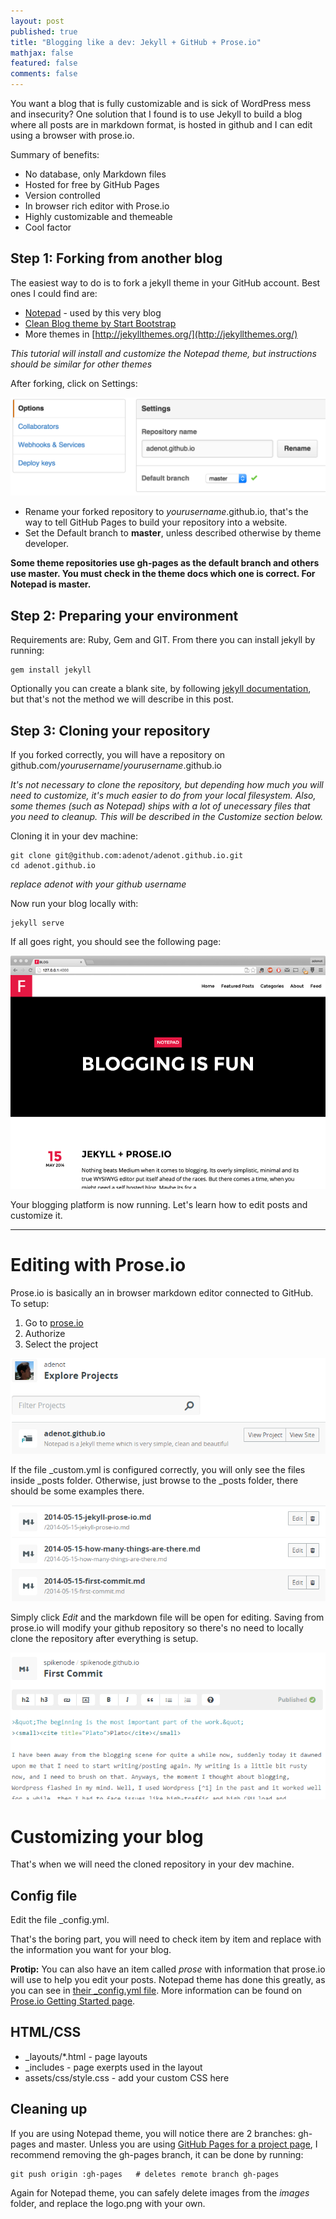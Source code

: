 ```yaml
---
layout: post
published: true
title: "Blogging like a dev: Jekyll + GitHub + Prose.io"
mathjax: false
featured: false
comments: false
---
```


You want a blog that is fully customizable and is sick of WordPress mess and insecurity? One solution that I found is to use Jekyll to build a blog where all posts are in markdown format, is hosted in github and I can edit using a browser with prose.io.

Summary of benefits:
- No database, only Markdown files
- Hosted for free by GitHub Pages
- Version controlled
- In browser rich editor with Prose.io
- Highly customizable and themeable
- Cool factor

## Step 1: Forking from another blog
The easiest way to do is to fork a jekyll theme in your GitHub account. Best ones I could find are:
- [Notepad](https://github.com/hmfaysal/Notepad) - used by this very blog
- [Clean Blog theme by Start Bootstrap](https://github.com/IronSummitMedia/startbootstrap-clean-blog-jekyll)
- More themes in [http://jekyllthemes.org/](http://jekyllthemes.org/)

*This tutorial will install and customize the Notepad theme, but instructions should be similar for other themes*

After forking, click on Settings:

![howtoblog-githubsettings.png](/images/howtoblog-githubsettings.png)

- Rename your forked repository to _yourusername_.github.io, that's the way to tell GitHub Pages to build your repository into a website.
- Set the Default branch to **master**, unless described otherwise by theme developer.

**Some theme repositories use gh-pages as the default branch and others use master. You must check in the theme docs which one is correct. For Notepad is master.**

## Step 2: Preparing your environment
Requirements are: Ruby, Gem and GIT.
From there you can install jekyll by running:

    gem install jekyll

Optionally you can create a blank site, by following [jekyll documentation](http://jekyllrb.com/docs/quickstart/), but that's not the method we will describe in this post.

## Step 3: Cloning your repository
If you forked correctly, you will have a repository on github.com/_yourusername_/_yourusername_.github.io

*It's not necessary to clone the repository, but depending how much you will need to customize, it's much easier to do from your local filesystem. Also, some themes (such as Notepad) ships with a lot of unecessary files that you need to cleanup. This will be described in the Customize section below.*

Cloning it in your dev machine:

    git clone git@github.com:adenot/adenot.github.io.git
    cd adenot.github.io
    
_replace adenot with your github username_

Now run your blog locally with:

    jekyll serve
    
If all goes right, you should see the following page:

![howtoblog-notepadinitial.png](/images/howtoblog-notepadinitial.png)

Your blogging platform is now running. Let's learn how to edit posts and customize it.

---

# Editing with Prose.io
Prose.io is basically an in browser markdown editor connected to GitHub. To setup:

1. Go to [prose.io](http://prose.io/)
2. Authorize
3. Select the project

![howtoblog-proseioproject.png](/images/howtoblog-proseioproject.png)

If the file \_custom.yml is configured correctly, you will only see the files inside \_posts folder. Otherwise, just browse to the \_posts folder, there should be some examples there.

![howtoblog-proseioposts.png](/images/howtoblog-proseioposts.png)

Simply click *Edit* and the markdown file will be open for editing. Saving from prose.io will modify your github repository so there's no need to locally clone the repository after everything is setup.

![howtoblog-proseiopostedit.png](/images/howtoblog-proseiopostedit.png)

# Customizing your blog
That's when we will need the cloned repository in your dev machine.

## Config file

Edit the file \_config.yml.

That's the boring part, you will need to check item by item and replace with the information you want for your blog. 

**Protip:** You can also have an item called *prose* with information that prose.io will use to help you edit your posts. Notepad theme has done this greatly, as you can see in [their \_config.yml file](https://github.com/hmfaysal/Notepad/blob/gh-pages/_config.yml#L72). More information can be found on [Prose.io Getting Started page](https://github.com/prose/prose/wiki/Getting-Started).

## HTML/CSS

- \_layouts/\*.html - page layouts
- \_includes - page exerpts used in the layout
- assets/css/style.css - add your custom CSS here

## Cleaning up

If you are using Notepad theme, you will notice there are 2 branches: gh-pages and master. Unless you are using [GitHub Pages for a project page](https://help.github.com/articles/user-organization-and-project-pages/#project-pages), I recommend removing the gh-pages branch, it can be done by running:

    git push origin :gh-pages   # deletes remote branch gh-pages
    
Again for Notepad theme, you can safely delete images from the *images* folder, and replace the logo.png with your own.

    


